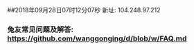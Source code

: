 ##2018年09月28日07时12分07秒 新址: 104.248.97.212
### 兔友常见问题及解答: https://github.com/wanggonging/d/blob/w/FAQ.md
